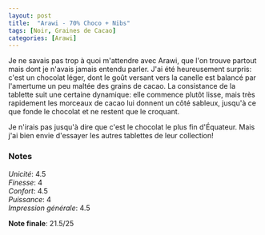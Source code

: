 ```yaml
---
layout: post
title:  "Arawi - 70% Choco + Nibs"
tags: [Noir, Graines de Cacao] 
categories: [Arawi]
---
```


Je ne savais pas trop à quoi m'attendre avec Arawi, que l'on trouve partout mais dont je n'avais jamais entendu parler. J'ai été heureusement surpris: c'est un chocolat léger, dont le goût versant vers la canelle est balancé par l'amertume un peu maltée des grains de cacao. La consistance de la tablette suit une certaine dynamique: elle commence plutôt lisse, mais très rapidement les morceaux de cacao lui donnent un côté sableux, jusqu'à ce que fonde le chocolat et ne restent que le croquant.

Je n'irais pas jusqu'à dire que c'est le chocolat le plus fin d'Équateur. Mais j'ai bien envie d'essayer les autres tablettes de leur collection!

### Notes

_Unicité_: 4.5  
_Finesse_: 4  
_Confort_: 4.5  
_Puissance_: 4  
_Impression générale_: 4.5

**Note finale**: 21.5/25